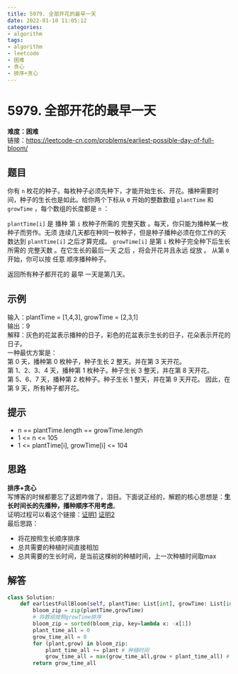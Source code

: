 ```yaml
---
title: 5979. 全部开花的最早一天
date: 2022-01-10 11:05:12
categories: 
- algorithm
tags:
- algorithm
- leetcode
- 困难
- 贪心
- 排序+贪心
---
```

# 5979. 全部开花的最早一天
**难度：困难**  
链接：https://leetcode-cn.com/problems/earliest-possible-day-of-full-bloom/
## 题目
你有 `n` 枚花的种子。每枚种子必须先种下，才能开始生长、开花。播种需要时间，种子的生长也是如此。给你两个下标从 `0` 开始的整数数组 `plantTime` 和 `growTime` ，每个数组的长度都是 `n` ：

`plantTime[i]` 是 播种 第 `i` 枚种子所需的 完整天数 。每天，你只能为播种某一枚种子而劳作。无须 连续几天都在种同一枚种子，但是种子播种必须在你工作的天数达到 `plantTime[i]` 之后才算完成。
`growTime[i]` 是第 `i` 枚种子完全种下后生长所需的 完整天数 。在它生长的最后一天 之后 ，将会开花并且永远 绽放 。
从第 `0` 开始，你可以按 任意 顺序播种种子。

返回所有种子都开花的 最早 一天是第几天。

## 示例
输入：plantTime = [1,4,3], growTime = [2,3,1]  
输出：9  
解释：灰色的花盆表示播种的日子，彩色的花盆表示生长的日子，花朵表示开花的日子。  
一种最优方案是：  
第 0 天，播种第 0 枚种子，种子生长 2 整天。并在第 3 天开花。  
第 1、2、3、4 天，播种第 1 枚种子。种子生长 3 整天，并在第 8 天开花。  
第 5、6、7 天，播种第 2 枚种子。种子生长 1 整天，并在第 9 天开花。
因此，在第 9 天，所有种子都开花。

## 提示
+ n == plantTime.length == growTime.length
+ 1 <= n <= 105
+ 1 <= plantTime[i], growTime[i] <= 104

## 思路
**排序+贪心**  
写博客的时候都要忘了这题咋做了，泪目。下面说正经的，解题的核心思想是：**生长时间长的先播种，播种顺序不用考虑**。  
证明过程可以看这个链接：[证明1](https://leetcode-cn.com/problems/earliest-possible-day-of-full-bloom/solution/tan-xin-yan-ge-zheng-ming-quan-bu-kai-hu-k8k1/)
[证明2](https://leetcode-cn.com/problems/earliest-possible-day-of-full-bloom/solution/tan-xin-ji-qi-zheng-ming-by-endlesscheng-hfwe/)  
最后思路：
+ 将花按照生长顺序排序
+ 总共需要的种植时间直接相加
+ 总共需要的生长时间，是当前这棵树的种植时间，上一次种植时间取max

## 解答
``` python
class Solution:
    def earliestFullBloom(self, plantTime: List[int], growTime: List[int]) -> int:
        bloom_zip = zip(plantTime,growTime)
        # 将数组按照growTime排序
        bloom_zip = sorted(bloom_zip, key=lambda x: -x[1])
        plant_time_all = 0
        grow_time_all = 0
        for (plant,grow) in bloom_zip:
            plant_time_all += plant # 种植时间
            grow_time_all = max(grow_time_all,grow + plant_time_all) # 种植时间是当前这棵树的种植时间，上一次种植时间取max
        return grow_time_all
```